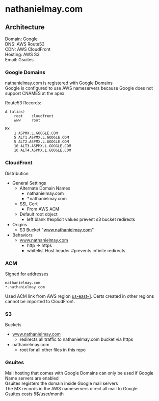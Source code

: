 # nathanielmay.com

## Architecture

Domain: Google  
DNS: AWS Route53  
CDN: AWS CloudFront  
Hosting: AWS S3  
Email: Gsuites  

### Google Domains

nathanielmay.com is registered with Google Domains  
Google is configured to use AWS nameservers because Google does not support CNAMES at the apex

Route53 Records:
```
A (alias)
	root	cloudfront
	www 	root

MX
	1 ASPMX.L.GOOGLE.COM
	5 ALT1.ASPMX.L.GOOGLE.COM
	5 ALT2.ASPMX.L.GOOGLE.COM
	10 ALT3.ASPMX.L.GOOGLE.COM
	10 ALT4.ASPMX.L.GOOGLE.COM		
```

### CloudFront

Distribution
  - General Settings
    - Alternate Domain Names
      - nathanielmay.com
      - *.nathanielmay.com
    - SSL Cert
      - From AWS ACM
    - Default root object
      - left blank #explicit values prevent s3 bucket redirects
  - Origins
    - S3 Bucket "www.nathanielmay.com"
  - Behaviors
    - www.nathanielmay.com
      - http -> https
      - whitelist Host header #prevents infinite redirects

### ACM

Signed for addresses
```
nathanielmay.com
*.nathanielmay.com
```

Used ACM link from AWS region [us-east-1](https://console.aws.amazon.com/acm/home?region=us-east-1). Certs created in other regions cannot be imported to CloudFront.

### S3

Buckets
  - www.nathanielmay.com
    - redirects all traffic to nathanielmay.com bucket via https
  - nathanielmay.com
    - root for all other files in this repo

### Gsuites

Mail hosting that comes with Google Domains can only be used if Google Name servers are enabled  
Gsuites registers the domain inside Google mail servers  
The MX records in the AWS nameservers direct all mail to Google  
Gsuites costs 5$/user/month  


